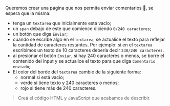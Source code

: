 Queremos crear una página que nos permita enviar comentarios :speech_balloon:, se espera que la misma:

- tenga un `textarea` que inicialmente está vacío;
- un `span` debajo de este que comience diciendo `0/240 caracteres`;
- un botón que diga `Enviar`;
- cuando se escribe algo en el `textarea`, se actualice el texto para reflejar la cantidad de caracteres restantes. Por ejemplo: si en el `textarea` escribimos un texto de 10 caracteres debería decir `230/240 caracteres`.
- al presionar el botón `Enviar`, si hay 240 caracteres o menos, se borre el contenido del input y se actualice el texto para que diga `Comentario enviado`;
- El color del borde del `textarea` cambie de la siguiente forma:
  - normal si está vacío;
  - verde si tiene texto y 240 caracteres o menos;
  - rojo si tiene más de 240 caracteres.

> Creá el código HTML y JavaScript que acabamos de describir.